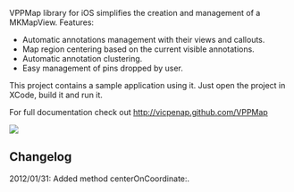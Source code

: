 VPPMap library for iOS simplifies the creation and management of a MKMapView. Features:
 
 - Automatic annotations management with their views and callouts. 
 - Map region centering based on the current visible annotations. 
 - Automatic annotation clustering.
 - Easy management of pins dropped by user.

This project contains a sample application using it. Just open the project in 
XCode, build it and run it.

For full documentation check out 
http://vicpenap.github.com/VPPMap

![](https://github.com/vicpenap/VPPMap/raw/master/screenshot.png)

## Changelog

2012/01/31: Added method centerOnCoordinate:.

